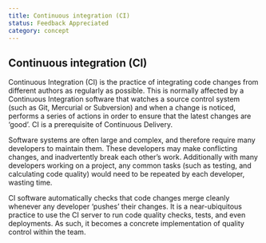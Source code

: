 ```yaml
---
title: Continuous integration (CI)
status: Feedback Appreciated
category: concept
---
```

## Continuous integration (CI)

Continuous Integration (CI) is the practice of integrating code changes from different authors as regularly as possible. This is normally affected by a Continuous Integration software that watches a source control system (such as Git, Mercurial or Subversion) and when a change is noticed, performs a series of actions in order to ensure that the latest changes are ‘good’. CI is a prerequisite of Continuous Delivery.

Software systems are often large and complex, and therefore require many developers to maintain them. These developers may make conflicting changes, and inadvertently break each other’s work. Additionally with many developers working on a project, any common tasks (such as testing, and calculating code quality) would need to be repeated by each developer, wasting time.

CI software automatically checks that code changes merge cleanly whenever any developer ‘pushes’ their changes. It is a near-ubiquitous practice to use the CI server to run code quality checks, tests, and even deployments. As such, it becomes a concrete implementation of quality control within the team.

